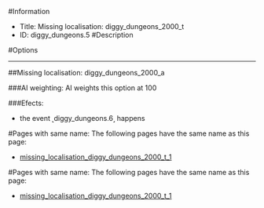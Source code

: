 #Information
 - Title: Missing localisation: diggy_dungeons_2000_t
 - ID: diggy_dungeons.5
#Description

#Options

___
##Missing localisation: diggy_dungeons_2000_a

###AI weighting:
AI weights this option at 100


###Efects:<ul><li>the event ˻diggy_dungeons.6˼ happens</li></ul>


#Pages with same name:
The following pages have the same name as this page:
 - [missing_localisation_diggy_dungeons_2000_t_1](missing_localisation_diggy_dungeons_2000_t_1.md)


#Pages with same name:
The following pages have the same name as this page:
 - [missing_localisation_diggy_dungeons_2000_t_1](missing_localisation_diggy_dungeons_2000_t_1.md)
